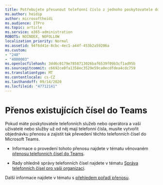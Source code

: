 ```yaml
---
title: Potřebujete přesunout telefonní číslo z jednoho poskytovatele do Microsoftu?
ms.author: heidip
author: microsoftheidi
ms.audience: ITPro
ms.topic: article
ms.service: o365-administration
ROBOTS: NOINDEX, NOFOLLOW
localization_priority: Normal
ms.assetid: 94f6d41e-8cbc-4ec1-a44f-453b2a59206a
ms.custom:
- "248"
- "4000003"
ms.openlocfilehash: 3dd6c0179e7858713026baf6539f09b3cf1ad95b
ms.sourcegitcommit: c6692ce0fa1358ec3529e59ca0ecdfdea4cdc759
ms.translationtype: MT
ms.contentlocale: cs-CZ
ms.lasthandoff: 09/14/2020
ms.locfileid: "47712141"
---
```

# <a name="port-existing-numbers-to-teams"></a>Přenos existujících čísel do Teams

Pokud máte poskytovatele telefonních služeb nebo operátora a vaši uživatelé nebo služby už od něj mají telefonní čísla, musíte vytvořit objednávku přenosu a zajistit tak převedení těchto telefonních čísel do Microsoft Teams.

- Informace o provedení tohoto přenosu najdete v tématu věnovaném [přenosu telefonních čísel do Teams](https://docs.microsoft.com/microsoftteams/phone-number-calling-plans/transfer-phone-numbers-to-teams). 

- Rady ohledně správy telefonních čísel najdete v tématu [Správa telefonních čísel pro vaši organizaci](https://docs.microsoft.com/microsoftteams/manage-phone-numbers-for-your-organization/manage-phone-numbers-for-your-organization). 

Další informace najdete v tématu s [přehledem pořadí přenosu](https://docs.microsoft.com/MicrosoftTeams/phone-number-calling-plans/port-order-overview).  